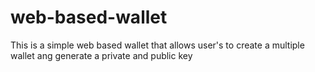 # web-based-wallet
This is  a simple web based wallet that allows user's to create a  multiple wallet ang generate a private and public key 
